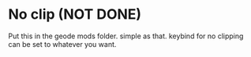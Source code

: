 # No clip (NOT DONE)

Put this in the geode mods folder.
simple as that.
keybind for no clipping can be set to whatever you want.

